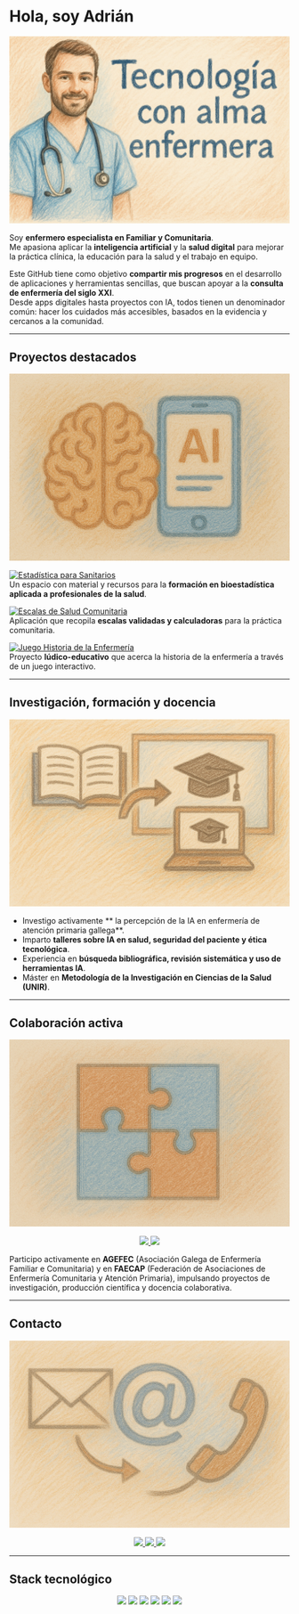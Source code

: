 # Hola, soy Adrián

<p align="center">
  <img src="https://raw.githubusercontent.com/adrian-ai-salud/adrian-ai-salud/main/assets/banner-intro.png" alt="Tecnología con alma enfermera" />
</p>

Soy **enfermero especialista en Familiar y Comunitaria**.  
Me apasiona aplicar la **inteligencia artificial** y la **salud digital** para mejorar la práctica clínica, la educación para la salud y el trabajo en equipo.  

Este GitHub tiene como objetivo **compartir mis progresos** en el desarrollo de aplicaciones y herramientas sencillas, que buscan apoyar a la **consulta de enfermería del siglo XXI**.  
Desde apps digitales hasta proyectos con IA, todos tienen un denominador común: hacer los cuidados más accesibles, basados en la evidencia y cercanos a la comunidad.  

---

## Proyectos destacados

<p align="center">
  <img src="https://raw.githubusercontent.com/adrian-ai-salud/adrian-ai-salud/main/assets/banner-proyecto.png" alt="Proyectos IA y apps" />
</p>

[![Estadística para Sanitarios](https://img.shields.io/badge/Estadística_para_Sanitarios-264653?style=for-the-badge&logo=python&logoColor=white)](https://adrianvencesgarrido.com/EstadisticaParaSanitarios/)  
Un espacio con material y recursos para la **formación en bioestadística aplicada a profesionales de la salud**.  

[![Escalas de Salud Comunitaria](https://img.shields.io/badge/Escalas_de_Salud_Comunitaria-2A9D8F?style=for-the-badge&logo=googlesheets&logoColor=white)](https://adrianvencesgarrido.com/Escalas/)  
Aplicación que recopila **escalas validadas y calculadoras** para la práctica comunitaria.  

[![Juego Historia de la Enfermería](https://img.shields.io/badge/Juego_Historia_de_la_Enfermería-E76F51?style=for-the-badge&logo=unity&logoColor=white)](https://adrianvencesgarrido.com/S%C3%ADmbolosDeCuidado/)  
Proyecto **lúdico-educativo** que acerca la historia de la enfermería a través de un juego interactivo.  

---

## Investigación, formación y docencia

<p align="center">
  <img src="https://raw.githubusercontent.com/adrian-ai-salud/adrian-ai-salud/main/assets/banner-formacion.png" alt="Formación y docencia" />
</p>

- Investigo activamente ** la percepción de la IA en enfermería de atención primaria gallega**.  
- Imparto **talleres sobre IA en salud, seguridad del paciente y ética tecnológica**.  
- Experiencia en **búsqueda bibliográfica, revisión sistemática y uso de herramientas IA**.  
- Máster en **Metodología de la Investigación en Ciencias de la Salud (UNIR)**.  

---

## Colaboración activa

<p align="center">
  <img src="https://raw.githubusercontent.com/adrian-ai-salud/adrian-ai-salud/main/assets/banner-colaboracion.png" alt="Colaboración con asociaciones" />
</p>

<p align="center">
  <a href="https://www.agefec.org/web/">
    <img src="https://img.shields.io/badge/AGEFEC-005F73?style=for-the-badge&logoColor=white" />
  </a>
  <a href="https://www.faecap.com/">
    <img src="https://img.shields.io/badge/FAECAP-9B2226?style=for-the-badge&logoColor=white" />
  </a>
</p>

Participo activamente en **AGEFEC** (Asociación Galega de Enfermería Familiar e Comunitaria) y en **FAECAP** (Federación de Asociaciones de Enfermería Comunitaria y Atención Primaria), impulsando proyectos de investigación, producción científica y docencia colaborativa.  

---

## Contacto

<p align="center">
  <img src="https://raw.githubusercontent.com/adrian-ai-salud/adrian-ai-salud/main/assets/banner-contacto.png" alt="Contacto" />
</p>

<p align="center">
  <a href="https://www.linkedin.com/in/adrianvencesgarrido/">
    <img src="https://img.shields.io/badge/LinkedIn-0077B5?style=for-the-badge&logo=linkedin&logoColor=white" />
  </a>
  <a href="https://github.com/adrian-ai-salud">
    <img src="https://img.shields.io/badge/GitHub-181717?style=for-the-badge&logo=github&logoColor=white" />
  </a>
  <a href="https://adrianvencesgarrido.com">
    <img src="https://img.shields.io/badge/Web-0A9396?style=for-the-badge&logo=googlechrome&logoColor=white" />
  </a>
</p>

---

## Stack tecnológico

<p align="center">
  <img src="https://img.shields.io/badge/Python-3776AB?style=for-the-badge&logo=python&logoColor=white" />
  <img src="https://img.shields.io/badge/R-276DC3?style=for-the-badge&logo=r&logoColor=white" />
  <img src="https://img.shields.io/badge/Google_Colab-F9AB00?style=for-the-badge&logo=googlecolab&logoColor=white" />
  <img src="https://img.shields.io/badge/Gemini_CLI-4285F4?style=for-the-badge&logo=google&logoColor=white" />
  <img src="https://img.shields.io/badge/Firestore-FFCA28?style=for-the-badge&logo=firebase&logoColor=black" />
  <img src="https://img.shields.io/badge/WordPress-21759B?style=for-the-badge&logo=wordpress&logoColor=white" />
</p>
